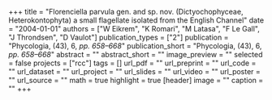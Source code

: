 +++
title = "Florenciella parvula gen. and sp. nov. (Dictyochophyceae, Heterokontophyta) a small flagellate isolated from the English Channel"
date = "2004-01-01"
authors = ["W Eikrem", "K Romari", "M Latasa", "F Le Gall", "J Throndsen", "D Vaulot"]
publication_types = ["2"]
publication = "Phycologia, (43), 6, _pp. 658–668_"
publication_short = "Phycologia, (43), 6, _pp. 658–668_"
abstract = ""
abstract_short = ""
image_preview = ""
selected = false
projects = ["rcc"]
tags = []
url_pdf = ""
url_preprint = ""
url_code = ""
url_dataset = ""
url_project = ""
url_slides = ""
url_video = ""
url_poster = ""
url_source = ""
math = true
highlight = true
[header]
image = ""
caption = ""
+++
